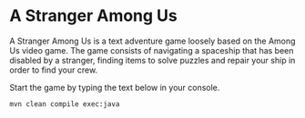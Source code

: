 # A Stranger Among Us

A Stranger Among Us is a text adventure game loosely based on the Among Us video game. The game consists of navigating a spaceship that has been disabled by a stranger, finding items to solve puzzles and repair your ship in order to find your crew.

Start the game by typing the text below in your console.
```
mvn clean compile exec:java  
```